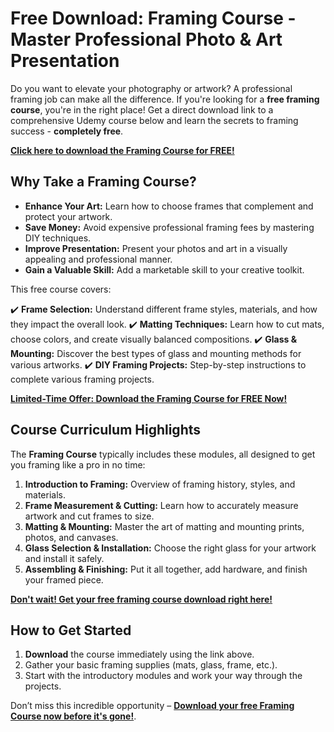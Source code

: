# Free Download: Framing Course - Master Professional Photo & Art Presentation

Do you want to elevate your photography or artwork? A professional framing job can make all the difference. If you're looking for a **free framing course**, you're in the right place! Get a direct download link to a comprehensive Udemy course below and learn the secrets to framing success - **completely free**.

[**Click here to download the Framing Course for FREE!**](https://udemywork.com/framing-course)

## Why Take a Framing Course?

*   **Enhance Your Art:** Learn how to choose frames that complement and protect your artwork.
*   **Save Money:** Avoid expensive professional framing fees by mastering DIY techniques.
*   **Improve Presentation:** Present your photos and art in a visually appealing and professional manner.
*   **Gain a Valuable Skill:** Add a marketable skill to your creative toolkit.

This free course covers:

✔️ **Frame Selection:** Understand different frame styles, materials, and how they impact the overall look.
✔️ **Matting Techniques:** Learn how to cut mats, choose colors, and create visually balanced compositions.
✔️ **Glass & Mounting:** Discover the best types of glass and mounting methods for various artworks.
✔️ **DIY Framing Projects:** Step-by-step instructions to complete various framing projects.

[**Limited-Time Offer: Download the Framing Course for FREE Now!**](https://udemywork.com/framing-course)

## Course Curriculum Highlights

The **Framing Course** typically includes these modules, all designed to get you framing like a pro in no time:

1.  **Introduction to Framing:** Overview of framing history, styles, and materials.
2.  **Frame Measurement & Cutting:** Learn how to accurately measure artwork and cut frames to size.
3.  **Matting & Mounting:** Master the art of matting and mounting prints, photos, and canvases.
4.  **Glass Selection & Installation:** Choose the right glass for your artwork and install it safely.
5.  **Assembling & Finishing:** Put it all together, add hardware, and finish your framed piece.

[**Don't wait! Get your free framing course download right here!**](https://udemywork.com/framing-course)

## How to Get Started

1.  **Download** the course immediately using the link above.
2.  Gather your basic framing supplies (mats, glass, frame, etc.).
3.  Start with the introductory modules and work your way through the projects.

Don’t miss this incredible opportunity – **[Download your free Framing Course now before it's gone!](https://udemywork.com/framing-course)**.
